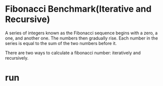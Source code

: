 # Fibonacci Benchmark(Iterative and Recursive)

A series of integers known as the Fibonacci sequence begins with a zero, a one, and another one. The numbers then gradually rise. Each number in the series is equal to the sum of the two numbers before it.

There are two ways to calculate a fibonacci number: iteratively and recursively.
# run
